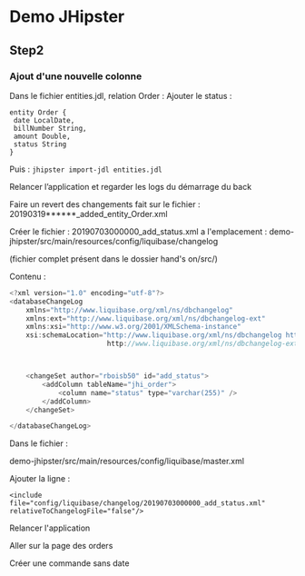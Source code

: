 # Demo JHipster

## Step2

### Ajout d'une nouvelle colonne

Dans le fichier entities.jdl, relation Order :
Ajouter le status :

```
entity Order {
 date LocalDate,
 billNumber String,
 amount Double,
 status String
}
```

Puis : `jhipster import-jdl entities.jdl`

Relancer l’application et regarder les logs du démarrage du back

Faire un revert des changements fait sur le fichier :
20190319******_added_entity_Order.xml

Créer le fichier : 20190703000000_add_status.xml
a l'emplacement : demo-jhipster/src/main/resources/config/liquibase/changelog

(fichier complet présent dans le dossier hand's on/src/)

Contenu :

```java
<?xml version="1.0" encoding="utf-8"?>
<databaseChangeLog
    xmlns="http://www.liquibase.org/xml/ns/dbchangelog"
    xmlns:ext="http://www.liquibase.org/xml/ns/dbchangelog-ext"
    xmlns:xsi="http://www.w3.org/2001/XMLSchema-instance"
    xsi:schemaLocation="http://www.liquibase.org/xml/ns/dbchangelog http://www.liquibase.org/xml/ns/dbchangelog/dbchangelog-3.5.xsd
                        http://www.liquibase.org/xml/ns/dbchangelog-ext http://www.liquibase.org/xml/ns/dbchangelog/dbchangelog-ext.xsd">



    <changeSet author="rboisb50" id="add_status">
        <addColumn tableName="jhi_order">
            <column name="status" type="varchar(255)" />
        </addColumn>
    </changeSet>

</databaseChangeLog>
```

Dans le fichier :

demo-jhipster/src/main/resources/config/liquibase/master.xml

Ajouter la ligne :

`<include file="config/liquibase/changelog/20190703000000_add_status.xml" relativeToChangelogFile="false"/>`

Relancer l'application

Aller sur la page des orders

Créer une commande sans date
